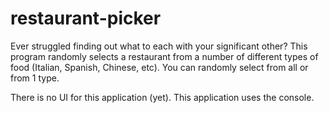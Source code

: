 # restaurant-picker
Ever struggled finding out what to each with your significant other? This program randomly selects a restaurant from a number of different types of food (Italian, Spanish, Chinese, etc). You can randomly select from all or from 1 type.

There is no UI for this application (yet). This application uses the console.
